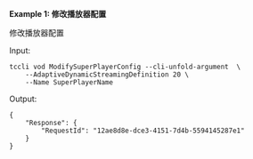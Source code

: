 **Example 1: 修改播放器配置**

修改播放器配置

Input: 

```
tccli vod ModifySuperPlayerConfig --cli-unfold-argument  \
    --AdaptiveDynamicStreamingDefinition 20 \
    --Name SuperPlayerName
```

Output: 
```
{
    "Response": {
        "RequestId": "12ae8d8e-dce3-4151-7d4b-5594145287e1"
    }
}
```

